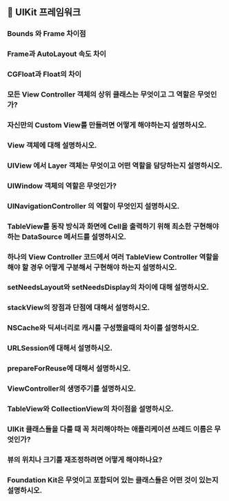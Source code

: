 ## 🍏 UIKit 프레임워크

### Bounds 와 Frame 차이점

### Frame과 AutoLayout 속도 차이

### CGFloat과 Float의 차이

### 모든 View Controller 객체의 상위 클래스는 무엇이고 그 역할은 무엇인가?

### 자신만의 Custom View를 만들려면 어떻게 해야하는지 설명하시오.

### View 객체에 대해 설명하시오.

### UIView 에서 Layer 객체는 무엇이고 어떤 역할을 담당하는지 설명하시오.

### UIWindow 객체의 역할은 무엇인가?

### UINavigationController 의 역할이 무엇인지 설명하시오.

### TableView를 동작 방식과 화면에 Cell을 출력하기 위해 최소한 구현해야 하는 DataSource 메서드를 설명하시오.

### 하나의 View Controller 코드에서 여러 TableView Controller 역할을 해야 할 경우 어떻게 구분해서 구현해야 하는지 설명하시오.

### setNeedsLayout와 setNeedsDisplay의 차이에 대해 설명하시오.

### stackView의 장점과 단점에 대해서 설명하시오.

### NSCache와 딕셔너리로 캐시를 구성했을때의 차이를 설명하시오.

### URLSession에 대해서 설명하시오.

### prepareForReuse에 대해서 설명하시오.



### ViewController의 생명주기를 설명하시오.

### TableView와 CollectionView의 차이점을 설명하시오.

### UIKit 클래스들을 다룰 때 꼭 처리해야하는 애플리케이션 쓰레드 이름은 무엇인가?

### 뷰의 위치나 크기를 재조정하려면 어떻게 해야하나요?

### Foundation Kit은 무엇이고 포함되어 있는 클래스들은 어떤 것이 있는지 설명하시오.
